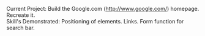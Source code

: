Current Project: Build the Google.com (http://www.google.com/) homepage.  Recreate it.  
Skill's Demonstrated: Positioning of elements.  Links.  Form function for search bar.